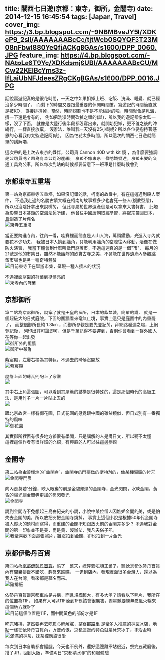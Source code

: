 title: 關西七日遊(京都：東寺，御所，金閣寺) 
date: 2014-12-15 16:45:54
tags: [Japan, Travel]
cover_img: https://3.bp.blogspot.com/-9NBMBveJY5I/XDKeP9_2slI/AAAAAAABcCc/tjtWcbOSQYQF3T23M08nFbwl880YeQfjACKgBGAs/s1600/DPP_0060.JPG
feature_img: https://4.bp.blogspot.com/-NAtpLa6T9Yc/XDKdsmjSUBI/AAAAAAABcCU/MCw22KElBcYms3z-lfLaiUbNFJdeesZRgCKgBGAs/s1600/DPP_0016.JPG
---

話說寫遊記真的是很花時間，一天之中如果扣掉上班、吃飯、洗澡、睡覺、就已經沒多少時間了，
而剩下的時間又要跟最重要的休閒時間搶，寫遊記的時間簡直就是被KO，
直接排擠掉，當然，時間規劃也不是不能檢討的啦，時間就像是乳溝，擠一下還是會有的，
例如把洗澡時間砍掉之類的(誤)，所以我的遊記都像太監一 樣，沒了下面，
就像是大陸行後半段都沒寫出來，就開始犯懶，更不論之後的沖繩行，一樣直接放棄，
沒辦法，誰叫我一天沒有25小時呢? 所以各位要抱持著感恩的心看我的太監遊記阿(咳)。
因為怕花太多時間，所以這次的關西七日遊就簡單的講解嚕，

這次帶的是上次去東京的夥伴，公司貨 Cannon 40D with kit 鏡 ，為什麼要強調是公司貨呢？因為有本公司的產編。
京都不像東京一樣地鐵發達，京都主要的交通工具為公車，所以每次到站的時候都要留意下一班車是什麼時候會到  

京都東寺五重塔
-----------------
第一站為京都東寺五重塔，如果沒記錯的話，柯南的故事中，有在這邊遇到殺人案件，
不過我走過的名勝古蹟大概在柯南的故事裡多少也會死一些人(複數型態)，所以也沒啥好拿出來說嘴的，
但此寺屬於世界遺產倒是可以拿來大書特書， 此塔為影響日本甚鉅的空海法師所建，
他曾往中國唐朝取經學習，將密宗帶回日本，且創造了片假名  
![東寺五重塔](https://lh3.googleusercontent.com/-J1CTkGUEROI/Suck9gDeonI/AAAAAAAAOHI/U3L7H5IIcms/w879-h585-no/DPP_0002.JPG)

<!-- more -->

當正要跨進寺內，往內一看，哇賽裡面簡直是人山人海，萬頭鑽動，光進入寺內就要花不少功夫，
我被日本人擠到牆角，只能利用牆角的空隙往內移動，活像在做防火演習，
我當下體會到什麼叫做門庭若市，不過這還真的是一個"市"，
每月的21號是他的市集日，雖然不能幽靜的欣賞古寺之美，不過能在世界遺產內參觀跳蚤市場也是另一種奇特體驗  
![目前東寺正在舉辦市集，呈現一種人擠人的狀況](https://lh4.googleusercontent.com/-aG7lVPQNa7k/SuclB8meCeI/AAAAAAAAOHI/wM1Gn7BfZSM/w879-h585-no/DPP_0003.JPG)

不過裡面庭園的荷葉到挺漂亮的   
![東寺內的荷葉](https://lh3.googleusercontent.com/-FWGzh7KFroI/SuclO4u99tI/AAAAAAAAOHI/EUZ695HXfj4/w879-h585-no/DPP_0007.JPG)

京都御所
-----------------
第二站為京都御所，說穿了就是天皇的居所，日本的紫禁城，簡單的講，
就是一個超級大的日式庭院，下圖的圍牆看來毫無止境，事實上這只是庭園中的內重罷了，
而整個御所長約 1.3km ，而御所參觀是要先登記的，拜網路發達之賜，上網登記後，
列印出許可證即可，但是千萬記得不要遲到，否則你會看到一群外國人在等你一起出發  
![御所外的圍牆](https://lh5.googleusercontent.com/-7pEiv4FEEDA/SuclwqnIadI/AAAAAAAAOHI/jXvLeKAizuY/w879-h585-no/DPP_0016.JPG)  
![御所中某角](https://lh3.googleusercontent.com/-T20bBlEbsMA/Sucl32Pd4iI/AAAAAAAAOHI/yoKSzMF4yR8/w879-h585-no/DPP_0018.JPG)

紫宸殿，左櫻右橘為其特色，不過去的時候沒開放  
![紫宸殿](https://lh6.googleusercontent.com/-8pgiAwE2_mA/SucmQLpXCII/AAAAAAAAOHI/LUeCUpUedNs/w879-h585-no/DPP_0023.JPG)

屋簷上面的磚瓦則配上了家徽  
![](https://lh6.googleusercontent.com/-SJxBNxA214o/SucmiNkvdPI/AAAAAAAAOHI/MYg5ynoBzxs/w879-h585-no/DPP_0032.JPG)

其中右上角這張圖，可以看到其屋簷的結構是很特殊的，這是那個時代的高級工法，是用竹子一片一片貼上去的  
![](https://lh4.googleusercontent.com/-esATIAEYaTY/SucmsLXNYPI/AAAAAAAAOHI/UWyz-cQOJE4/w879-h585-no/DPP_0035.JPG)

跟北京故宮一樣有御花園，日式花園的感覺跟中國的雖然類似，但日式別有一番獨特的風味  
![御花園](https://lh3.googleusercontent.com/-juMq0VGXsE0/SucnFzPBRrI/AAAAAAAAOHI/qn1nb6XxOAo/w879-h585-no/DPP_0047.JPG)

其實御所裡面有很多地方都很有學問，只是講解的人是講日文，所以聽不太懂  
這裡這個作者有很詳細的介紹，有興趣的人可以往[這邊](http://shinkawac.pixnet.net/blog/post/23536403)參觀

金閣寺
-----------------
第三站為金碧輝煌的"金閣寺"，金閣寺的門票做的挺特別的，像某種驅魔的符咒  
![金閣寺門票](https://lh6.googleusercontent.com/-o2un64LR6PA/SucnYSamN_I/AAAAAAAAOHI/9jQ1ag_qcao/w879-h585-no/DPP_0059.JPG)

向內走莫若1分鐘，映入眼簾的則是金碧輝煌的金閣寺，金光閃閃，水映金閣，黃昏的陽光讓金閣寺更加的閃閃發光  
![金閣寺](https://lh5.googleusercontent.com/-d67Q11Zj9Vk/Sucncjn4seI/AAAAAAAAOHI/vg8ccTTc9uU/w879-h585-no/DPP_0060.JPG)

說到金閣寺不免想起三島由紀夫的小說，小說中某位僧人因嫉妒金閣的美，或是怕失去金閣的美，所以放把火把金閣寺燒掉，
事實上這個小說是根據50年代金閣寺被人縱火的題材而寫得，而重建的金閣不知跟放火前的金閣差多少？
不過我對金閣的第一印象並不是美，而是貴，沒辦法，我凡夫俗子咩。  
![我蠻喜歡下面這張照片，雖沒拍到金閣，卻也拍到一片金光](https://lh4.googleusercontent.com/-8j5vPk-OsZM/SucnuRnQ85I/AAAAAAAAOHI/YWJ32epjXv0/w879-h585-no/DPP_0069.JPG)

京都伊勢丹百貨
-----------------
第四站為[京都伊勢丹百貨](http://kyoto.wjr-isetan.co.jp/)，搞了一整天，總算要吃頓正餐了，聽說京都依勢丹百貨內有間豬排飯不錯吃，趕緊來瞧瞧，
一進到店內，發現裡面很多台灣人，還以為我人在台灣，看來都是慕名而來。  
![豬排飯](https://lh3.googleusercontent.com/-kZp4dVj-B94/SucoGF4YmDI/AAAAAAAAOHI/JWTC6rZ1cck/w879-h585-no/DPP_0077.JPG)

依勢丹百貨跟京都車站是共構，而且規模超大，有多大呢？請看以下照片，我所在的位置為11F，
如果有人可以11F滾到1F應該會很厲害，周星馳要練無敵風火輪來這個地方就對了  
![目前這個位置是11F，而中間黃色的部份才是1F](https://lh5.googleusercontent.com/-nz5_HJCoP1M/SucoOdyVf7I/AAAAAAAAOHI/wLnt2SXL7PQ/w879-h585-no/DPP_0079.JPG)

吃完豬排，當然要再去吃點心解解膩，[茶寮都路里](http://www.giontsujiri.co.jp/saryo/)
是蠻多人推薦的抹茶冰店，地點一樣在依勢丹百貨內，方便的很，京都這邊的特色就是抹茶冰了，宇治金時  
![滿滿的抹茶，抹茶控應該很愛](https://lh5.googleusercontent.com/-SVSYt6_pfhw/SucoX18v8YI/AAAAAAAAOHI/1cWDLv7L7wM/w879-h585-no/DPP_0082.JPG)

每次到日本自助都會鐵腿，今天也不例外，還好這邊離車站很近，祭完五藏廟後，搭了JR，回到大阪，準備明日”京都清水寺”的和服體驗  



